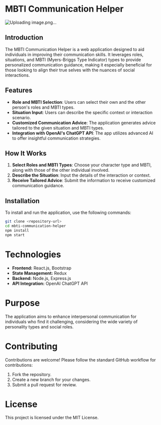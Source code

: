 # MBTI Communication Helper
![Uploading image.png…]()
## Introduction
The MBTI Communication Helper is a web application designed to aid individuals in improving their communication skills. It leverages roles, situations, and MBTI (Myers-Briggs Type Indicator) types to provide personalized communication guidance, making it especially beneficial for those looking to align their true selves with the nuances of social interactions.

## Features
- **Role and MBTI Selection**: Users can select their own and the other person's roles and MBTI types.
- **Situation Input**: Users can describe the specific context or interaction scenario.
- **Customized Communication Advice**: The application generates advice tailored to the given situation and MBTI types.
- **Integration with OpenAI's ChatGPT API**: The app utilizes advanced AI to offer insightful communication strategies.

## How It Works
1. **Select Roles and MBTI Types**: Choose your character type and MBTI, along with those of the other individual involved.
2. **Describe the Situation**: Input the details of the interaction or context.
3. **Receive Tailored Advice**: Submit the information to receive customized communication guidance.

## Installation
To install and run the application, use the following commands:
```bash
git clone <repository-url>
cd mbti-communication-helper
npm install
npm start
```

# Technologies

- **Frontend:** React.js, Bootstrap
- **State Management:** Redux
- **Backend:** Node.js, Express.js
- **API Integration:** OpenAI ChatGPT API

# Purpose

The application aims to enhance interpersonal communication for individuals who find it challenging, considering the wide variety of personality types and social roles.

# Contributing

Contributions are welcome! Please follow the standard GitHub workflow for contributions:

1. Fork the repository.
2. Create a new branch for your changes.
3. Submit a pull request for review.

# License

This project is licensed under the MIT License.

